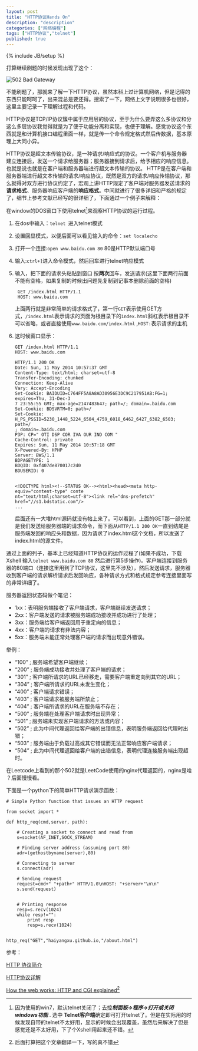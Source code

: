 ```yaml
---
layout: post
title: "HTTP协议Hands On"
description: "description"
categories: ["网络编程"]
tags: ["HTTP协议","telnet"]
published: true
---
```

{% include JB/setup %} 

打算继续刷题的时候发现出现了这个：

![502 Bad Gateway][1]

不能刷题了，那就来了解一下HTTP协议，虽然本科上过计算机网络，但是记得的东西只能呵呵了，出来混总是要还得。搜索了一下，网络上文字说明很多也很好，这里主要记录一下理解过程和代码。

HTTP协议是TCP/IP协议簇中属于应用层的协议，至于为什么要弄这么多协议和分这么多层协议我觉得就是为了便于功能分离和实现，也便于理解。感觉协议这个东西就是和计算机接口编程里面一样，就是传一个命令规定格式然后传数据，基本原理上大同小异。

HTTP协议是超文本传输协议，是一种请求/响应式的协议。一个客户机与服务器建立连接后，发送一个请求给服务器；服务器接到请求后，给予相应的响应信息。也就是说也就是在客户端和服务器端进行超文本传输的协议。
HTTP是在客户端和服务器端进行超文本传输的请求/响应协议，既然是双方的请求/响应传输协议，那么就得对双方进行协议约定了，宏观上讲HTTP规定了客户端对服务器发送请求的**请求格式**、服务器响应客户端的**响应格式**。中间就进行了很多详细和严格的规定了，细节上参考文献已经写的很详细了，下面通过一个例子来解释：

在window的DOS窗口下使用telnet[^1]来观察HTTP协议的运行过程。

 1. 在dos中输入：`telnet `进入telnet模式
 2. 设置回显模式，以便后面可以看见输入的命令：`set localecho ` 
 3. 打开一个连接:`open www.baidu.com 80` 80是HTTP默认端口号
 4. 输入:`ctrl+]`进入命令模式，然后回车进行telnet响应模式
 5. 输入，把下面的请求头粘贴到窗口 按**两次**回车，发送请求(这里下面两行前面不能有空格，如果复制的时候出问题先复制到记事本删除前面的空格)

         GET /index.html HTTP/1.1
         HOST: www.baidu.com
         
    上面两行就是非常简单的请求格式了，第一行`GET`表示使用GET方式，`/index.html`表示请求的页面为根目录下的`index.html`斜杠表示根目录不可以省略，或者直接使用`www.baidu.com/index.html` ,`HOST:`表示请求的主机
    
 6. 这时候窗口显示：
 
        GET /index.html HTTP/1.1
        HOST: www.baidu.com
        
        HTTP/1.1 200 OK
        Date: Sun, 11 May 2014 10:57:37 GMT
        Content-Type: text/html; charset=utf-8
        Transfer-Encoding: chunked
        Connection: Keep-Alive
        Vary: Accept-Encoding
        Set-Cookie: BAIDUID=C764FF5A8A8AD30956E3DC9C217951AB:FG=1; expires=Thu, 31-Dec-3
        7 23:55:55 GMT; max-age=2147483647; path=/; domain=.baidu.com
        Set-Cookie: BDSVRTM=0; path=/
        Set-Cookie: H_PS_PSSID=5230_1448_5224_6504_4759_6018_6462_6427_6382_6503; path=/
        ; domain=.baidu.com
        P3P: CP=" OTI DSP COR IVA OUR IND COM "
        Cache-Control: private
        Expires: Sun, 11 May 2014 10:57:18 GMT
        X-Powered-By: HPHP
        Server: BWS/1.1
        BDPAGETYPE: 1
        BDQID: 0xf407de870017c2d0
        BDUSERID: 0
        
        
        <!DOCTYPE html><!--STATUS OK--><html><head><meta http-equiv="content-type" conte
        nt="text/html;charset=utf-8"><link rel="dns-prefetch" href="//s1.bdstatic.com"/>
        ...


    后面还有一大堆html源码就没有帖上来了。可以看到，上面的GET那一部分就是我们发送给服务器端的请求命令，而下面从`HTTP/1.1 200 OK`一直到结尾是服务端发回的响应头和数据，因为请求了index.html这个文档，所以发送了index.html的源文件。
    
通过上面的列子，基本上已经知道HTTP协议的运作过程了(如果不成功，下载Xshell 输入`telnet www.baidu.com 80` 然后进行第5步操作)。客户端连接到服务器的80端口（连接这里用到了TCP协议，这里先不涉及），然后发送请求，服务器收到客户端的请求解析请求后发回响应，各种请求方式和格式规定参考连接里面写的非常详细了。

服务器返回状态码做个笔记：

 - 1xx：表明服务端接收了客户端请求，客户端继续发送请求；
 - 2xx：客户端发送的请求被服务端成功接收并成功进行了处理；  
 - 3xx：服务端给客户端返回用于重定向的信息；   
 - 4xx：客户端的请求有非法内容； 
 - 5xx：服务端未能正常处理客户端的请求而出现意外错误。

 
举例：

 -  “100”  ; 服务端希望客户端继续； 
 -  “200”  ; 服务端成功接收并处理了客户端的请求；
 -  “301”  ; 客户端所请求的URL已经移走，需要客户端重定向到其它的URL； 
 -  “304”  ; 客户端所请求的URL未发生变化； 
 -  “400”  ; 客户端请求错误； 
 -  “403”  ; 客户端请求被服务端所禁止； 
 -  “404”  ; 客户端所请求的URL在服务端不存在； 
 -  “500”  ; 服务端在处理客户端请求时出现异常； 
 -  “501”  ; 服务端未实现客户端请求的方法或内容； 
 -  “502”  ; 此为中间代理返回给客户端的出错信息，表明服务端返回给代理时出错； 
 -  “503”  ; 服务端由于负载过高或其它错误而无法正常响应客户端请求；
 -  “504”  ; 此为中间代理返回给客户端的出错信息，表明代理连接服务端出现超时。

在Leetcode上看到的那个502就是LeetCode使用的nginx代理返回的，nginx是啥 ？后面慢慢看。

下面是一个python下的简单HTTP请求演示函数：

    # Simple Python function that issues an HTTP request
    
    from socket import *
    
    def http_req(cmd,server, path):
    
        # Creating a socket to connect and read from
        s=socket(AF_INET,SOCK_STREAM)
    
        # Finding server address (assuming port 80)
        adr=(gethostbyname(server),80)
    
        # Connecting to server
        s.connect(adr)
    
        # Sending request
        request=cmd+" "+path+" HTTP/1.0\nHOST: "+server+"\n\n"
        s.send(request)
        
    
        # Printing response
        resp=s.recv(1024)
        while resp!="":
            print resp
            resp=s.recv(1024)
    
    
    http_req("GET","haiyangxu.github.io,"/about.html")



参考：

[HTTP 协议简介][2]  

[HTTP协议详解][3]

[How the web works: HTTP and CGI explained][4][^2]

  
  


  [^1]: 因为使用的win7，默认telnet关闭了；去控***制面板->程序->打开或关闭windows功能***  . 选中 **Telnet客户端**确定即可打开telnet了。但是在实际用的时候发现自带的telnet不太好用，显示的时候会出现覆盖，虽然后来解决了但是感觉还是不太好用，下了个Xshell用起来还不错。

[^2]: 后面打算把这个文章翻译一下，写的真不错


  [1]: https://lh3.googleusercontent.com/-zcH1HAcU2wY/U282k-g8NmI/AAAAAAAAAtA/unhHB9jH3_o/s500/~$2%5D%25CCD%5DUO%2828O%7BKR_IXH7.jpg "~$2]%CCD]UO&#40;28O{KR_IXH7.jpg"
  [2]: http://zsxxsz.iteye.com/blog/568250
  [3]: http://blog.csdn.net/gueter/article/details/1524447
  [4]: http://www.garshol.priv.no/download/text/http-tut.html
